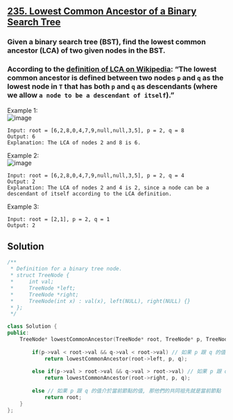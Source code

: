 ## [235. Lowest Common Ancestor of a Binary Search Tree](https://leetcode.com/problems/lowest-common-ancestor-of-a-binary-search-tree/)

### Given a binary search tree (BST), find the lowest common ancestor (LCA) of two given nodes in the BST.
### According to the [definition of LCA on Wikipedia](https://en.wikipedia.org/wiki/Lowest_common_ancestor): “The lowest common ancestor is defined between two nodes `p` and `q` as the lowest node in `T` that has both `p` and `q` as descendants (where we allow `a node to be a descendant of itself`).”


Example 1:  
![image](https://assets.leetcode.com/uploads/2018/12/14/binarysearchtree_improved.png)  
```
Input: root = [6,2,8,0,4,7,9,null,null,3,5], p = 2, q = 8
Output: 6
Explanation: The LCA of nodes 2 and 8 is 6.
```

Example 2:  
![image](https://assets.leetcode.com/uploads/2018/12/14/binarysearchtree_improved.png)  
```
Input: root = [6,2,8,0,4,7,9,null,null,3,5], p = 2, q = 4
Output: 2
Explanation: The LCA of nodes 2 and 4 is 2, since a node can be a descendant of itself according to the LCA definition.
```

Example 3:
```
Input: root = [2,1], p = 2, q = 1
Output: 2
```


## Solution
```c++
/**
 * Definition for a binary tree node.
 * struct TreeNode {
 *     int val;
 *     TreeNode *left;
 *     TreeNode *right;
 *     TreeNode(int x) : val(x), left(NULL), right(NULL) {}
 * };
 */

class Solution {
public:
    TreeNode* lowestCommonAncestor(TreeNode* root, TreeNode* p, TreeNode* q) {
        
        if(p->val < root->val && q->val < root->val) // 如果 p 跟 q 的值小於當前節點的值, 那就要往左走
            return lowestCommonAncestor(root->left, p, q);
        
        else if(p->val > root->val && q->val > root->val) // 如果 p 跟 q 的值大於當前節點的值, 那就要往右走
            return lowestCommonAncestor(root->right, p, q);
        
        else // 如果 p 跟 q 的值介於當前節點的值, 那他們的共同祖先就是當前節點
            return root;
    }
};
```
